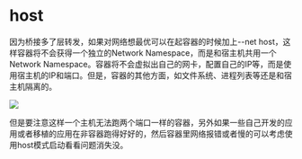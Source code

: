 # host

因为桥接多了层转发，如果对网络想最优可以在起容器的时候加上--net host，这样容器将不会获得一个独立的Network Namespace，而是和宿主机共用一个Network Namespace。容器将不会虚拟出自己的网卡，配置自己的IP等，而是使用宿主机的IP和端口。但是，容器的其他方面，如文件系统、进程列表等还是和宿主机隔离的。

![](../.gitbook/assets/image%20%2832%29.png)

但是要注意这样一个主机无法跑两个端口一样的容器，另外如果一些自己开发的应用或者移植的应用在非容器跑得好好的，然后容器里网络报错或者慢的可以考虑使用host模式启动看看问题消失没。

